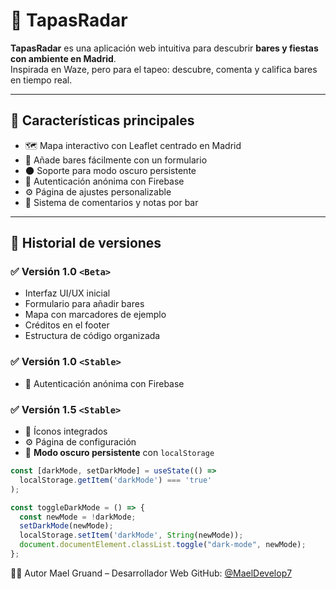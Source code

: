 # 🍻 TapasRadar

**TapasRadar** es una aplicación web intuitiva para descubrir **bares y fiestas con ambiente en Madrid**.  
Inspirada en Waze, pero para el tapeo: descubre, comenta y califica bares en tiempo real.

---

## 🚀 Características principales

- 🗺️ Mapa interactivo con Leaflet centrado en Madrid  
- 📍 Añade bares fácilmente con un formulario  
- 🌑 Soporte para modo oscuro persistente  
- 👤 Autenticación anónima con Firebase  
- ⚙️ Página de ajustes personalizable  
- 💬 Sistema de comentarios y notas por bar  

---

## 🧾 Historial de versiones

### ✅ Versión 1.0 `<Beta>`
- Interfaz UI/UX inicial
- Formulario para añadir bares
- Mapa con marcadores de ejemplo
- Créditos en el footer
- Estructura de código organizada

### ✅ Versión 1.0 `<Stable>`
- 🔐 Autenticación anónima con Firebase

### ✅ Versión 1.5 `<Stable>`
- 🎨 Íconos integrados
- ⚙️ Página de configuración
- 🌙 **Modo oscuro persistente** con `localStorage`

```ts
const [darkMode, setDarkMode] = useState(() =>
  localStorage.getItem('darkMode') === 'true'
);

const toggleDarkMode = () => {
  const newMode = !darkMode;
  setDarkMode(newMode);
  localStorage.setItem('darkMode', String(newMode));
  document.documentElement.classList.toggle("dark-mode", newMode);
};
```
👨‍💻 Autor
Mael Gruand – Desarrollador Web 
GitHub: [@MaelDevelop7](https://github.com/MaelDevelop7)


